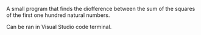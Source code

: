 A small program that finds the diofference between the sum of the squares of the first one hundred natural numbers.

Can be ran in Visual Studio code terminal.
